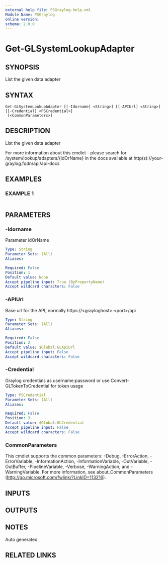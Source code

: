 ```yaml
---
external help file: PSGraylog-help.xml
Module Name: PSGraylog
online version:
schema: 2.0.0
---
```


# Get-GLSystemLookupAdapter

## SYNOPSIS
List the given data adapter

## SYNTAX

```
Get-GLSystemLookupAdapter [[-Idorname] <String>] [[-APIUrl] <String>] [[-Credential] <PSCredential>]
 [<CommonParameters>]
```

## DESCRIPTION
List the given data adapter


For more information about this cmdlet - please search for /system/lookup/adapters/{idOrName} in the docs available at http(s)://your-graylog.fqdn/api/api-docs

## EXAMPLES

### EXAMPLE 1
```

```

## PARAMETERS

### -Idorname
Parameter idOrName

```yaml
Type: String
Parameter Sets: (All)
Aliases:

Required: False
Position: 1
Default value: None
Accept pipeline input: True (ByPropertyName)
Accept wildcard characters: False
```

### -APIUrl
Base url for the API, normally https://\<grayloghost\>:\<port\>/api

```yaml
Type: String
Parameter Sets: (All)
Aliases:

Required: False
Position: 2
Default value: $Global:GLApiUrl
Accept pipeline input: False
Accept wildcard characters: False
```

### -Credential
Graylog credentials as username:password or use Convert-GLTokenToCredential for token usage

```yaml
Type: PSCredential
Parameter Sets: (All)
Aliases:

Required: False
Position: 3
Default value: $Global:GLCredential
Accept pipeline input: False
Accept wildcard characters: False
```

### CommonParameters
This cmdlet supports the common parameters: -Debug, -ErrorAction, -ErrorVariable, -InformationAction, -InformationVariable, -OutVariable, -OutBuffer, -PipelineVariable, -Verbose, -WarningAction, and -WarningVariable. For more information, see about_CommonParameters (http://go.microsoft.com/fwlink/?LinkID=113216).

## INPUTS

## OUTPUTS

## NOTES
Auto generated

## RELATED LINKS
